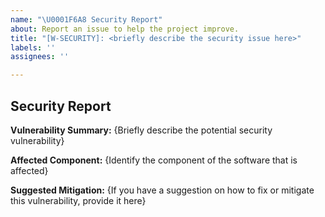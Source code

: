 ```yaml
---
name: "\U0001F6A8 Security Report"
about: Report an issue to help the project improve.
title: "[W-SECURITY]: <briefly describe the security issue here>"
labels: ''
assignees: ''

---
```


## Security Report

**Vulnerability Summary:**
{Briefly describe the potential security vulnerability}

**Affected Component:**
{Identify the component of the software that is affected}

**Suggested Mitigation:**
{If you have a suggestion on how to fix or mitigate this vulnerability, provide it here}
